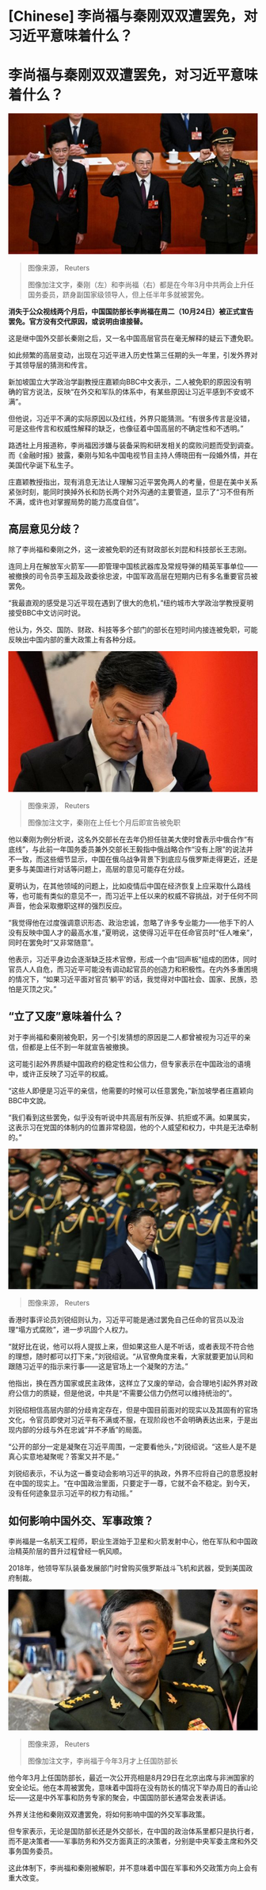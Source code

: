# [Chinese] 李尚福与秦刚双双遭罢免，对习近平意味着什么？

#  李尚福与秦刚双双遭罢免，对习近平意味着什么？


![Newly-elected Chinese state councilor Qin Gang, state councilor and secretary-general of the State Council Wu Zhenglong, state councilor Li Shangfu swear an oath after they were elected during the fifth plenary session of the National People's Congress \(NPC\) at the Great Hall of the People in Beijing on March 12, 2023. \(PhotobyNOELCELIS/AFP\)](_131534380_gettyimages-1248050705.jpg)

> 图像来源，  Reuters
>
> 图像加注文字，秦刚（左）和李尚福（右）都是在今年3月中共两会上升任国务委员，跻身副国家级领导人，但上任半年多就被罢免。

**消失于公众视线两个月后，中国国防部长李尚福在周二（10月24日）被正式宣告罢免。官方没有交代原因，或说明由谁接替。**

这是继中国外交部长秦刚之后，又一名中国高层官员在毫无解释的疑云下遭免职。

如此频繁的高层变动，出现在习近平进入历史性第三任期的头一年里，引发外界对于其领导层的猜测和传言。

新加坡国立大学政治学副教授庄嘉颖向BBC中文表示，二人被免职的原因没有明确的官方说法，反映“在外交和军队的体系中，有某些原因让习近平感到不安或不满”。

但他说，习近平不满的实际原因以及红线，外界只能猜测。“有很多传言是没错，可是这些传言和权威性解释的缺乏，也像征着中国高层的不确定性和不透明。”

路透社上月报道称，李尚福因涉嫌与装备采购和研发相关的腐败问题而受到调查。而《金融时报》披露，秦刚与知名中国电视节目主持人傅晓田有一段婚外情，并在美国代孕诞下私生子。

庄嘉颖教授指出，现有消息无法让人理解习近平罢免两人的考量，但是在美中关系紧张时刻，能同时换掉外长和防长两个对外沟通的主要管道，显示了“习不但有所不满，或许也对掌握局势的能力高度自信”。

##  高层意见分歧？

除了李尚福和秦刚之外，这一波被免职的还有财政部长刘昆和科技部长王志刚。

连同上月在解放军火箭军——即管理中国核武器库及常规导弹的精英军事单位——被撤换的司令员李玉超及政委徐忠波，中国军政高层在短期内已有多名重要官员被罢免。

“我最直观的感受是习近平现在遇到了很大的危机，”纽约城市大学政治学教授夏明接受BBC中文访问时说。

他认为，外交、国防、财政、科技等多个部门的部长在短时间内接连被免职，可能反映出中国内部的重大政策上有各种分歧。

![秦刚在上任七个月后即宣告被免职](_131534376_c7a589bf40ff54041bf8cfd5754ef41f78e4b110.jpg)

> 图像来源，  Reuters
>
> 图像加注文字，秦刚在上任七个月后即宣告被免职

他以秦刚为例分析说，这名外交部长在去年仍担任驻美大使时曾表示中俄合作“有底线”，与此前一年国务委员兼外交部长王毅指中俄战略合作“没有上限”的说法并不一致，而这些细节显示，中国在俄乌战争背景下到底应与俄罗斯走得更近，还是更多与美国进行对话等问题上，高层的意见可能存在分歧。

夏明认为，在其他领域的问题上，比如疫情后中国在经济恢复上应采取什么路线等，也可能有类似的意见不一，而习近平上任以来的权威不容挑战，对于任何不同声音，他会采取撤职这样的强烈反应。

“我觉得他在过度强调意识形态、政治忠诚，忽略了许多专业能力——他手下的人没有反映中国人才的最高水准，”夏明说，这使得习近平在任命官员时“任人唯亲”，同时在罢免时“又非常随意”。

他表示，习近平身边会逐渐缺乏技术官僚，形成一个由“回声板”组成的团体，同时官员人人自危，而习近平可能没有调动起官员的创造力和积极性。在内外多重困境的情况下，“如果习近平面对官员‘躺平’的话，我觉得对中国社会、国家、民族，恐怕是灭顶之灾。”

##  “立了又废”意味着什么？

对于李尚福和秦刚被免职，另一个引发猜想的原因是二人都曾被视为习近平的亲信，但都是上任不到一年就宣告被撤换。

这可能引起外界质疑中国政府的稳定性和公信力，但专家表示在中国政治的语境中，或许正反映了习近平的权威。

“这些人即便是习近平的亲信，他需要的时候可以任意罢免，”新加坡學者庄嘉颖向BBC中文說。

“我们看到这些罢免，似乎没有听说中共高层有所反弹、抗拒或不满。如果属实，这表示习在党国的体制内的位置非常稳固，他的个人威望和权力，中共是无法牵制的。”

![习近平的权威](_131534374_2fdf5ec29d72640ff332e127509adc09fcf5e6b0.jpg)

> 图像来源，  Reuters

香港时事评论员刘锐绍则认为，习近平可能是通过罢免自己任命的官员以及治理“塌方式腐败”，进一步巩固个人权力。

“就好比在说，他可以将人提拔上来，但如果这些人是不听话，或者表现不符合他的理想，随时都可以打下来，”刘锐绍说。“从官僚角度来看，大家就要更加认同和跟随习近平的指示来行事——这是官场上一个凝聚的方法。”

他指出，换在西方国家或民主政体，这样立了又废的举动，会合理地引起外界对政府公信力的质疑，但是他说，中共是“不需要公信力仍然可以维持统治的”。

刘锐绍相信高层内部的分歧肯定存在，但是中国目前面对的现实以及其固有的官场文化，令官员即使对习近平有不满或不服，在现阶段也不会明确表达出来，于是出现内部的分歧与外在忠诚“并不矛盾”的局面。

“公开的部分一定是凝聚在习近平周围，一定要看他头，”刘锐绍说。“这些人是不是真心实意地凝聚呢？答案又并不是。”

刘锐绍表示，不认为这一番变动会影响习近平的执政，外界不应将自己的意愿投射在中国的现实上。“在中国政治里面，只要定于一尊，它就不会不稳定。到今天，没有任何迹象显示习近平的权力有动摇。”

##  如何影响中国外交、军事政策？

李尚福是一名航天工程师，职业生涯始于卫星和火箭发射中心，他在军队和中国政治精英阶层的晋升过程曾经一帆风顺。

2018年，他领导军队装备发展部门时曾购买俄罗斯战斗飞机和武器，受到美国政府制裁。

![Li Shangfu in June](_131517598_mediaitem131517597.jpg)

> 图像来源，  Reuters
>
> 图像加注文字，李尚福于今年3月才上任国防部长

他今年3月上任国防部长，最近一次公开亮相是8月29日在北京出席与非洲国家的安全论坛。他在本周被罢免，意味着中国将在没有防长的情况下举办周日的香山论坛——这是中外军事和防务专家的聚会，中国国防部长通常会发表讲话。

外界关注他和秦刚双双遭罢免，将如何影响中国的外交军事政策。

但专家表示，无论是国防部长还是外交部长，在中国的政治体系里都只是执行者，而不是决策者——军事防务和外交方面真正的决策者，分别是中央军委主席和外交事务国务委员。

这此体制下，李尚福和秦刚被解职，并不意味着中国在军事和外交政策方向上会有重大改变。


